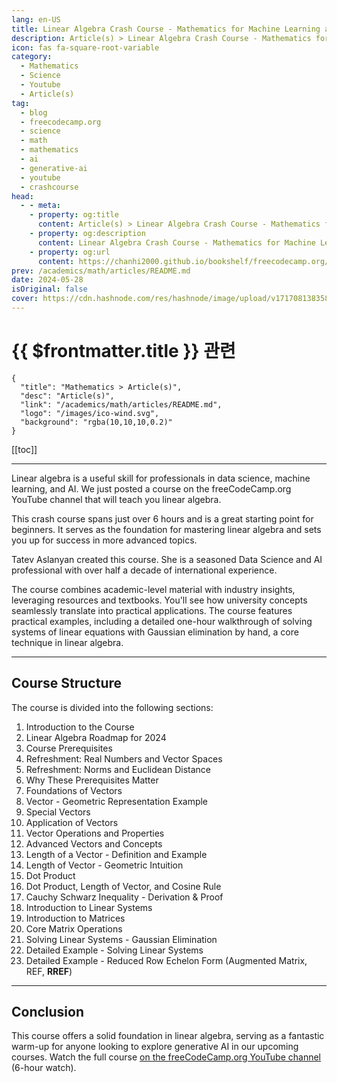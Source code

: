 ```yaml
---
lang: en-US
title: Linear Algebra Crash Course - Mathematics for Machine Learning and Generative AI
description: Article(s) > Linear Algebra Crash Course - Mathematics for Machine Learning and Generative AI
icon: fas fa-square-root-variable
category: 
  - Mathematics
  - Science
  - Youtube
  - Article(s)
tag: 
  - blog
  - freecodecamp.org
  - science
  - math
  - mathematics
  - ai
  - generative-ai
  - youtube
  - crashcourse
head:
  - - meta:
    - property: og:title
      content: Article(s) > Linear Algebra Crash Course - Mathematics for Machine Learning and Generative AI
    - property: og:description
      content: Linear Algebra Crash Course - Mathematics for Machine Learning and Generative AI
    - property: og:url
      content: https://chanhi2000.github.io/bookshelf/freecodecamp.org/linear-algebra-crash-course-mathematics-for-machine-learning-and-generative-ai.html
prev: /academics/math/articles/README.md
date: 2024-05-28
isOriginal: false
cover: https://cdn.hashnode.com/res/hashnode/image/upload/v1717081383581/17d51141-3c59-4955-9047-02936f061c51.jpeg
---
```


# {{ $frontmatter.title }} 관련

```component VPCard
{
  "title": "Mathematics > Article(s)",
  "desc": "Article(s)",
  "link": "/academics/math/articles/README.md",
  "logo": "/images/ico-wind.svg",
  "background": "rgba(10,10,10,0.2)"
}
```

[[toc]]

---

<SiteInfo
  name="Linear Algebra Crash Course - Mathematics for Machine Learning and Generative AI"
  desc="Linear algebra is a useful skill for professionals in data science, machine learning, and AI. We just posted a course on the freeCodeCamp.org YouTube channel that will teach you linear algebra. This crash course spans just over 6 hours and is a great..."
  url="https://freecodecamp.org/news/linear-algebra-crash-course-mathematics-for-machine-learning-and-generative-ai/"
  logo="https://cdn.freecodecamp.org/universal/favicons/favicon.ico"
  preview="https://cdn.hashnode.com/res/hashnode/image/upload/v1717081383581/17d51141-3c59-4955-9047-02936f061c51.jpeg"/>

Linear algebra is a useful skill for professionals in data science, machine learning, and AI. We just posted a course on the freeCodeCamp.org YouTube channel that will teach you linear algebra.

This crash course spans just over 6 hours and is a great starting point for beginners. It serves as the foundation for mastering linear algebra and sets you up for success in more advanced topics.

Tatev Aslanyan created this course. She is a seasoned Data Science and AI professional with over half a decade of international experience.

The course combines academic-level material with industry insights, leveraging resources and textbooks. You'll see how university concepts seamlessly translate into practical applications. The course features practical examples, including a detailed one-hour walkthrough of solving systems of linear equations with Gaussian elimination by hand, a core technique in linear algebra.

---

## Course Structure

The course is divided into the following sections:

1. Introduction to the Course
2. Linear Algebra Roadmap for 2024
3. Course Prerequisites
4. Refreshment: Real Numbers and Vector Spaces
5. Refreshment: Norms and Euclidean Distance
6. Why These Prerequisites Matter
7. Foundations of Vectors
8. Vector - Geometric Representation Example
9. Special Vectors
10. Application of Vectors
11. Vector Operations and Properties
12. Advanced Vectors and Concepts
13. Length of a Vector - Definition and Example
14. Length of Vector - Geometric Intuition
15. Dot Product
16. Dot Product, Length of Vector, and Cosine Rule
17. Cauchy Schwarz Inequality - Derivation & Proof
18. Introduction to Linear Systems
19. Introduction to Matrices
20. Core Matrix Operations
21. Solving Linear Systems - Gaussian Elimination
22. Detailed Example - Solving Linear Systems
23. Detailed Example - Reduced Row Echelon Form (Augmented Matrix, REF, **RREF**)

---

## Conclusion

This course offers a solid foundation in linear algebra, serving as a fantastic warm-up for anyone looking to explore generative AI in our upcoming courses. Watch the full course [<FontIcon icon="fa-brands fa-youtube"/>on the freeCodeCamp.org YouTube channel](https://youtu.be/rSjt1E9WHaQ) (6-hour watch).

<VidStack src="youtube/rSjt1E9WHaQ" />

